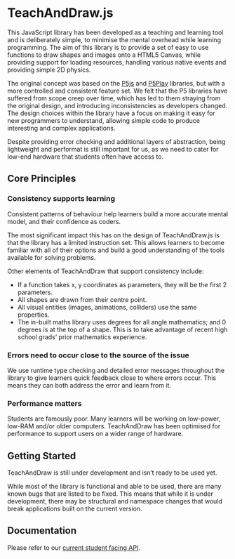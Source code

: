 # TeachAndDraw.js
This JavaScript library has been developed as a teaching and learning tool and is deliberately simple, to minimise the mental overhead while learning programming. The aim of this library is to provide a set of easy to use functions to draw shapes and images onto a HTML5 Canvas, while providing support for loading resources, handling various native events and providing simple 2D physics.

The original concept was based on the [P5js](https://p5js.org/) and [P5Play](https://p5play.org/) libraries, but with a more controlled and consistent feature set. We felt that the P5 libraries have suffered from scope creep over time, which has led to them straying from the original design, and introducing inconsistencies as developers changed. The design choices within the library have a focus on making it easy for new programmers to understand, allowing simple code to produce interesting and complex applications.

Despite providing error checking and additional layers of abstraction, being lightweight and performat is still important for us, as we need to cater for low-end hardware that students often have access to. 

## Core Principles
### Consistency supports learning
Consistent patterns of behaviour help learners build a more accurate mental model, and their confidence as coders.

The most significant impact this has on the design of TeachAndDraw.js is that the library has a limited instruction set. This allows learners to become familiar with all of their options and build a good understanding of the tools available for solving problems.

Other elements of TeachAndDraw that support consistency include:

- If a function takes x, y coordinates as parameters, they will be the first 2 parameters.
- All shapes are drawn from their centre point.
- All visual entities (images, animations, colliders) use the same properties.
- The in-built maths library uses degrees for all angle mathematics; and 0 degrees is at the top of a shape. This is to take advantage of recent high school grads’ prior mathematics experience.

### Errors need to occur close to the source of the issue
We use runtime type checking and detailed error messages throughout the library to give learners quick feedback close to where errors occur. This means they can both address the error and learn from it.

### Performance matters
Students are famously poor. Many learners will be working on low-power, low-RAM and/or older computers. TeachAndDraw has been optimised for performance to support users on a wider range of hardware.

## Getting Started
TeachAndDraw is still under development and isn’t ready to be used yet. 

While most of the library is functional and able to be used, there are many known bugs that are listed to be fixed. This means that while it is under development, there may be structural and namespace changes that would break applications built on the current version.

## Documentation
Please refer to our [current student facing API](https://docs.google.com/spreadsheets/d/12SQKND3Bnb3Lsor-3u5c3VIvEbvPTExkTkCbnj_q0XM/edit#gid=0).
